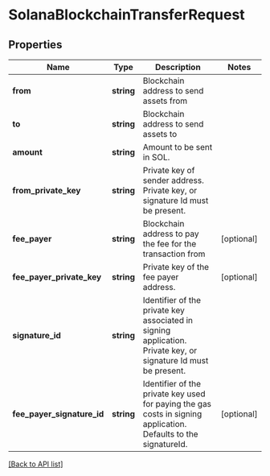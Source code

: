 # SolanaBlockchainTransferRequest

## Properties

Name | Type | Description | Notes
------------ | ------------- | ------------- | -------------
**from** | **string** | Blockchain address to send assets from |
**to** | **string** | Blockchain address to send assets to |
**amount** | **string** | Amount to be sent in SOL. |
**from_private_key** | **string** | Private key of sender address. Private key, or signature Id must be present. |
**fee_payer** | **string** | Blockchain address to pay the fee for the transaction from | [optional]
**fee_payer_private_key** | **string** | Private key of the fee payer address. | [optional]
**signature_id** | **string** | Identifier of the private key associated in signing application. Private key, or signature Id must be present. |
**fee_payer_signature_id** | **string** | Identifier of the private key used for paying the gas costs in signing application. Defaults to the signatureId. | [optional]

[[Back to API list]](../../README.md#api-endpoints)
